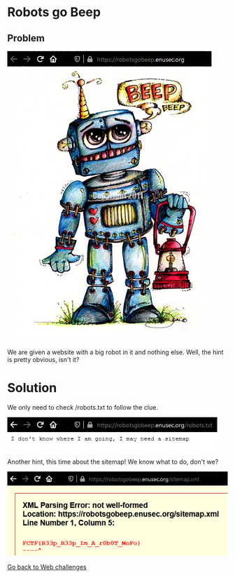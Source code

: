 # Robots go Beep	

## Problem

![1](../images/robots_go_beep_1.png)

We are given a website with a big robot in it and nothing else. Well, the hint is pretty obvious, isn't it?

# Solution

We only need to check /robots.txt to follow the clue.

![2](../images/robots_go_beep_2.png)

Another hint, this time about the sitemap! We know what to do, don't we?

![3](../images/robots_go_beep_3.png)

[Go back to Web challenges](./)
